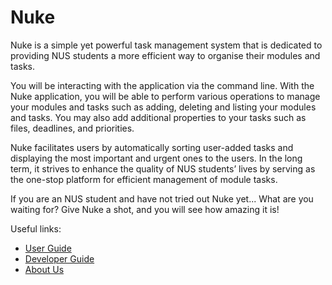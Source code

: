 # Nuke

Nuke is a simple yet powerful task management system that is dedicated to providing NUS students a more efficient way to organise their modules and tasks.

You will be interacting with the application via the command line. With the Nuke application, you will be able to perform various operations to manage your modules and tasks such as adding, deleting and listing your modules and tasks. You may also add additional properties to your tasks such as files, deadlines, and priorities.

Nuke facilitates users by automatically sorting user-added tasks and displaying the most important and urgent ones to the users. In the long term, it strives to enhance the quality of NUS students’ lives by serving as the one-stop platform for efficient management of module tasks.

If you are an NUS student and have not tried out Nuke yet...
What are you waiting for? Give Nuke a shot, and you will see how amazing it is!

Useful links:
* [User Guide](https://iceclementi.github.io/InfiNuke/UserGuide.html)
* [Developer Guide](https://iceclementi.github.io/InfiNuke/DeveloperGuide.html)
* [About Us](https://iceclementi.github.io/InfiNuke/AboutUs.html)
